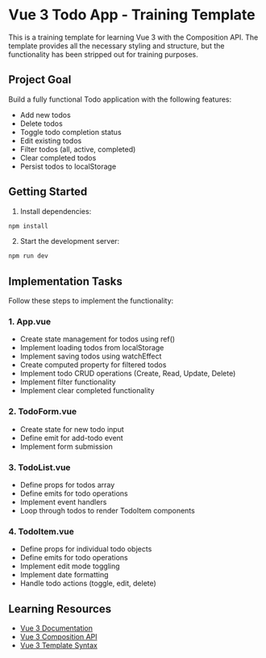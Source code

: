 # Vue 3 Todo App - Training Template

This is a training template for learning Vue 3 with the Composition API. The template provides all the necessary styling and structure, but the functionality has been stripped out for training purposes.

## Project Goal

Build a fully functional Todo application with the following features:

- Add new todos
- Delete todos
- Toggle todo completion status
- Edit existing todos
- Filter todos (all, active, completed)
- Clear completed todos
- Persist todos to localStorage

## Getting Started

1. Install dependencies:

```bash
npm install
```

2. Start the development server:

```bash
npm run dev
```

## Implementation Tasks

Follow these steps to implement the functionality:

### 1. App.vue

- Create state management for todos using ref()
- Implement loading todos from localStorage
- Implement saving todos using watchEffect
- Create computed property for filtered todos
- Implement todo CRUD operations (Create, Read, Update, Delete)
- Implement filter functionality
- Implement clear completed functionality

### 2. TodoForm.vue

- Create state for new todo input
- Define emit for add-todo event
- Implement form submission

### 3. TodoList.vue

- Define props for todos array
- Define emits for todo operations
- Implement event handlers
- Loop through todos to render TodoItem components

### 4. TodoItem.vue

- Define props for individual todo objects
- Define emits for todo operations
- Implement edit mode toggling
- Implement date formatting
- Handle todo actions (toggle, edit, delete)

## Learning Resources

- [Vue 3 Documentation](https://vuejs.org/guide/introduction.html)
- [Vue 3 Composition API](https://vuejs.org/api/composition-api-setup.html)
- [Vue 3 Template Syntax](https://vuejs.org/guide/essentials/template-syntax.html)
